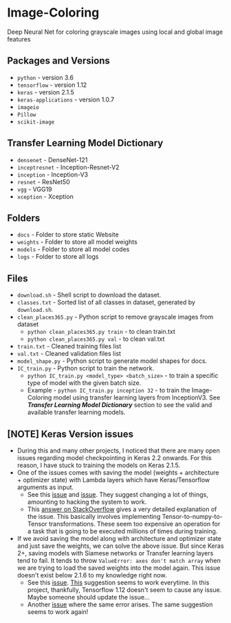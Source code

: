 # Image-Coloring

Deep Neural Net for coloring grayscale images using local and global image features

## Packages and Versions

-   `python` - version 3.6
-   `tensorflow` - version 1.12
-   `keras` - version 2.1.5
-   `keras-applications` - version 1.0.7
-   `imageio`
-   `Pillow`
-   `scikit-image`

## Transfer Learning Model Dictionary

-   `densenet` - DenseNet-121
-   `inceptresnet` - Inception-Resnet-V2
-   `inception` - Inception-V3
-   `resnet` - ResNet50
-   `vgg` - VGG19
-   `xception` - Xception

## Folders

-   `docs` - Folder to store static Website
-   `weights` - Folder to store all model weights
-   `models` - Folder to store all model codes
-   `logs` - Folder to store all logs

## Files

-   `download.sh` - Shell script to download the dataset.
-   `classes.txt` - Sorted list of all classes in dataset, generated by `download.sh`.
-   `clean_places365.py` - Python script to remove grayscale images from dataset
    -   `python clean_places365.py train` - to clean train.txt
    -   `python clean_places365.py val` - to clean val.txt
-   `train.txt` - Cleaned training files list
-   `val.txt` - Cleaned validation files list
-   `model_shape.py` - Python script to generate model shapes for docs.
-   `IC_train.py` - Python script to train the network.
    -   `python IC_train.py <model_type> <batch_size>` - to train a specific type of model with the given batch size.
    -   Example - `python IC_train.py inception 32` - to train the Image-Coloring model using transfer learning layers from InceptionV3. See **_Transfer Learning Model Dictionary_** section to see the valid and available transfer learning models.

## [NOTE] Keras Version issues

-   During this and many other projects, I noticed that there are many open issues regarding model checkpointing in Keras 2.2 onwards. For this reason, I have stuck to training the models on Keras 2.1.5.
-   One of the issues comes with saving the model (weights + architecture + optimizer state) with Lambda layers which have Keras/Tensorflow arguments as input.
    -   See this [issue](https://github.com/keras-team/keras/issues/8343) and [issue](https://github.com/keras-team/keras/issues/10528). They suggest changing a lot of things, amounting to hacking the system to work.
    -   This [answer on StackOverflow](https://stackoverflow.com/questions/47066635/checkpointing-keras-model-typeerror-cant-pickle-thread-lock-objects) gives a very detailed explanation of the issue. This basically involves implementing Tensor-to-numpy-to-Tensor transformations. These seem too expensive an operation for a task that is going to be executed millions of times during training.
-   If we avoid saving the model along with architecture and optimizer state and just save the weights, we can solve the above issue. But since Keras 2+, saving models with Siamese networks or Transfer learning layers tend to fail. It tends to throw `ValueError: axes don't match array` when we are trying to load the saved weights into the model again. This issue doesn't exist below 2.1.6 to my knowledge right now.
    -   See this [issue](https://github.com/keras-team/keras/issues/10428). [This](https://github.com/keras-team/keras/issues/10428#issuecomment-418303297) suggestion seems to work everytime. In this project, thankfully, Tensorflow 1.12 doesn't seem to cause any issue. Maybe someone should update the issue...
    -   Another [issue](https://github.com/experiencor/keras-yolo2/issues/358) where the same error arises. The same suggestion seems to work again!
